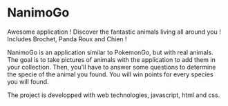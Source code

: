 # NanimoGo
Awesome application ! Discover the fantastic animals living all around you ! Includes Brochet, Panda Roux and Chien !

NanimoGo is an application similar to PokemonGo, but with real animals. 
The goal is to take pictures of animals with the application to add them in your collection. Then, you'll have to answer some questions to determine the specie of the animal you found.
You will win points for every species you will found.

The project is developped with web technologies, javascript, html and css.
